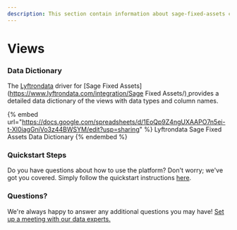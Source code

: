 ```yaml
---
description: This section contain information about sage-fixed-assets connector views information
---
```


# Views

### Data Dictionary

The [Lyftrondata](https://www.lyftrondata.com/) driver for [Sage Fixed Assets](https://www.lyftrondata.com/integration/Sage Fixed Assets/)[ ](https://www.lyftrondata.com/integration/sage-fixed-assets/)provides a detailed data dictionary of the views with data types and column names.

{% embed url="https://docs.google.com/spreadsheets/d/1EoQp9Z4ngUXAAPO7n5ei-t-Xl0iagGniVo3z44BWSYM/edit?usp=sharing" %}
Lyftrondata Sage Fixed Assets Data Dictionary
{% endembed %}

### Quickstart Steps

Do you have questions about how to use the platform? Don't worry; we've got you covered. Simply follow the quickstart instructions [here](../../../../quickstart-steps.md).

### Questions? <a href="#questions" id="questions"></a>

We're always happy to answer any additional questions you may have! [Set up a meeting with our data experts.](https://www.lyftrondata.com/book-a-meeting/)



